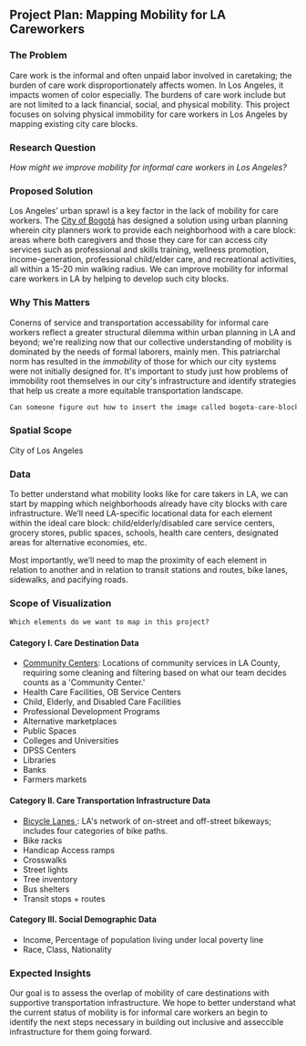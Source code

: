 ## Project Plan: Mapping Mobility for LA Careworkers

### The Problem
Care work is the informal and often unpaid labor involved in caretaking; the burden of care work disproportionately affects women. In Los Angeles, it impacts women of color especially. The burdens of care work include but are not limited to a lack financial, social, and physical mobility. This project focuses on solving physical immobility for care workers in Los Angeles by mapping existing city care blocks.

### Research Question
*How might we improve mobility for informal care workers in Los Angeles?*

### Proposed Solution
Los Angeles’ urban sprawl is a key factor in the lack of mobility for care workers. The <a href="https://www.brookings.edu/wp-content/uploads/2021/12/City-playbook_Bogota.pdf">City of Bogotá</a> has designed a solution using urban planning wherein city planners work to provide each neighborhood with a care block: areas where both caregivers and those they care for can access city services such as professional and skills training, wellness promotion, income-generation, professional child/elder care, and recreational activities, all within a 15-20 min walking radius. We can improve mobility for informal care workers in LA by helping to develop such city blocks.

### Why This Matters
Conerns of service and transportation accessability for informal care workers reflect a greater structural dilemma within urban planning in LA and beyond; we're realizing now that our collective understanding of mobility is dominated by the needs of formal laborers, mainly men. This patriarchal norm has resulted in the *immobility* of those for which our city systems were not initially designed for. It's important to study just how problems of immobility root themselves in our city's infrastructure and identify strategies that help us create a more equitable transportation landscape.

```diff
Can someone figure out how to insert the image called bogota-care-block from 'images' folder here?
```
### Spatial Scope
City of Los Angeles

### Data
To better understand what mobility looks like for care takers in LA, we can start by mapping which neighborhoods already have city blocks with care infrastructure. We’ll need LA-specific locational data for each element within the ideal care block: child/elderly/disabled care service centers, grocery stores, public spaces, schools, health care centers, designated areas for alternative economies, etc.

Most importantly, we’ll need to map the proximity of each element in relation to another and in relation to transit stations and routes, bike lanes, sidewalks, and pacifying roads.

### Scope of Visualization
```diff
Which elements do we want to map in this project?
```
#### Category I. Care Destination Data
* <a href="https://geohub.lacity.org/datasets/lacounty::community-services/about">Community Centers</a>: Locations of community services in LA County, requiring some cleaning and filtering based on what our team decides counts as a 'Community Center.'
* Health Care Facilities, OB Service Centers
* Child, Elderly, and Disabled Care Facilities
* Professional Development Programs
* Alternative marketplaces
* Public Spaces
* Colleges and Universities
* DPSS Centers
* Libraries
* Banks
* Farmers markets

#### Category II. Care Transportation Infrastructure Data
* <a href="https://geohub.lacity.org/datasets/ladot::city-of-los-angeles-bikeways-1/about">Bicycle Lanes </a>: LA's network of on-street and off-street bikeways; includes four categories of bike paths.
* Bike racks
* Handicap Access ramps
* Crosswalks
* Street lights
* Tree inventory
* Bus shelters
* Transit stops + routes

#### Category III. Social Demographic Data
* Income, Percentage of population living under local poverty line
* Race, Class, Nationality

### Expected Insights
Our goal is to assess the overlap of mobility of care destinations with supportive transportation infrastructure. We hope to better understand what the current status of mobility is for informal care workers an begin to identify the next steps necessary in building out inclusive and asseccible infrastructure for them going forward.

